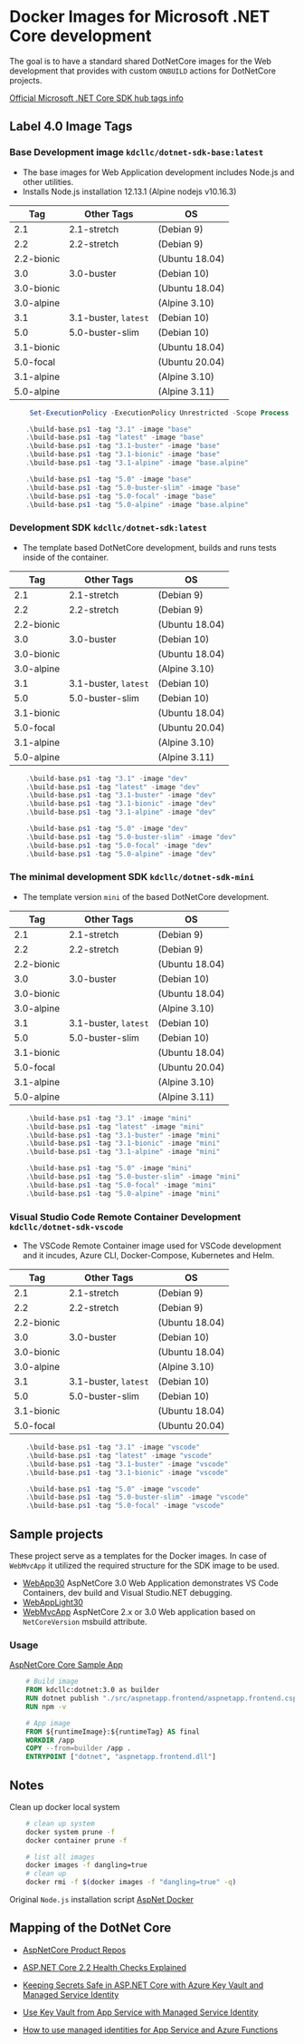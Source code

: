# Docker Images for Microsoft .NET Core development

The goal is to have a standard shared DotNetCore images for the Web development that provides with custom `ONBUILD` actions for DotNetCore projects.

[Official Microsoft .NET Core SDK hub tags info](https://hub.docker.com/_/microsoft-dotnet-core-sdk/)

## Label 4.0 Image Tags

### Base Development image `kdcllc/dotnet-sdk-base:latest`

- The base images for Web Application development includes Node.js and other utilities.
- Installs Node.js installation 12.13.1 (Alpine nodejs v10.16.3)

| Tag | Other Tags | OS |
| --- | ---|  ---|
| 2.1 | 2.1-stretch | (Debian 9) |
| 2.2 | 2.2-stretch | (Debian 9) |
| 2.2-bionic | | (Ubuntu 18.04) |
| 3.0 | 3.0-buster | (Debian 10) |
| 3.0-bionic | | (Ubuntu 18.04) |
| 3.0-alpine | | (Alpine 3.10) |
| 3.1 | 3.1-buster, `latest` | (Debian 10) |
| 5.0 | 5.0-buster-slim | (Debian 10) |
| 3.1-bionic | | (Ubuntu 18.04) |
| 5.0-focal | | (Ubuntu 20.04) |
| 3.1-alpine | | (Alpine 3.10) |
| 5.0-alpine | | (Alpine 3.11) |

```ps1
     Set-ExecutionPolicy -ExecutionPolicy Unrestricted -Scope Process

    .\build-base.ps1 -tag "3.1" -image "base"
    .\build-base.ps1 -tag "latest" -image "base"
    .\build-base.ps1 -tag "3.1-buster" -image "base"
    .\build-base.ps1 -tag "3.1-bionic" -image "base"
    .\build-base.ps1 -tag "3.1-alpine" -image "base.alpine"

    .\build-base.ps1 -tag "5.0" -image "base"
    .\build-base.ps1 -tag "5.0-buster-slim" -image "base"
    .\build-base.ps1 -tag "5.0-focal" -image "base"
    .\build-base.ps1 -tag "5.0-alpine" -image "base.alpine"
```

### Development SDK `kdcllc/dotnet-sdk:latest`

- The template based DotNetCore development, builds and runs tests inside of the container.

| Tag | Other Tags | OS |
| --- | ---|  ---|
| 2.1 | 2.1-stretch | (Debian 9) |
| 2.2 | 2.2-stretch | (Debian 9) |
| 2.2-bionic | | (Ubuntu 18.04) |
| 3.0 | 3.0-buster | (Debian 10) |
| 3.0-bionic | | (Ubuntu 18.04) |
| 3.0-alpine | | (Alpine 3.10) |
| 3.1 | 3.1-buster, `latest` | (Debian 10) |
| 5.0 | 5.0-buster-slim | (Debian 10) |
| 3.1-bionic | | (Ubuntu 18.04) |
| 5.0-focal | | (Ubuntu 20.04) |
| 3.1-alpine | | (Alpine 3.10) |
| 5.0-alpine | | (Alpine 3.11) |

```ps1
    .\build-base.ps1 -tag "3.1" -image "dev"
    .\build-base.ps1 -tag "latest" -image "dev"
    .\build-base.ps1 -tag "3.1-buster" -image "dev"
    .\build-base.ps1 -tag "3.1-bionic" -image "dev"
    .\build-base.ps1 -tag "3.1-alpine" -image "dev"

    .\build-base.ps1 -tag "5.0" -image "dev"
    .\build-base.ps1 -tag "5.0-buster-slim" -image "dev"
    .\build-base.ps1 -tag "5.0-focal" -image "dev"
    .\build-base.ps1 -tag "5.0-alpine" -image "dev"

```

### The minimal development SDK `kdcllc/dotnet-sdk-mini`

- The template version `mini` of the based DotNetCore development.

| Tag | Other Tags | OS |
| --- | ---|  ---|
| 2.1 | 2.1-stretch | (Debian 9) |
| 2.2 | 2.2-stretch | (Debian 9) |
| 2.2-bionic | | (Ubuntu 18.04) |
| 3.0 | 3.0-buster | (Debian 10) |
| 3.0-bionic | | (Ubuntu 18.04) |
| 3.0-alpine | | (Alpine 3.10) |
| 3.1 | 3.1-buster, `latest` | (Debian 10) |
| 5.0 | 5.0-buster-slim | (Debian 10) |
| 3.1-bionic | | (Ubuntu 18.04) |
| 5.0-focal | | (Ubuntu 20.04) |
| 3.1-alpine | | (Alpine 3.10) |
| 5.0-alpine | | (Alpine 3.11) |

```ps1
    .\build-base.ps1 -tag "3.1" -image "mini"
    .\build-base.ps1 -tag "latest" -image "mini"
    .\build-base.ps1 -tag "3.1-buster" -image "mini"
    .\build-base.ps1 -tag "3.1-bionic" -image "mini"
    .\build-base.ps1 -tag "3.1-alpine" -image "mini"

    .\build-base.ps1 -tag "5.0" -image "mini"
    .\build-base.ps1 -tag "5.0-buster-slim" -image "mini"
    .\build-base.ps1 -tag "5.0-focal" -image "mini"
    .\build-base.ps1 -tag "5.0-alpine" -image "mini"
```

### Visual Studio Code Remote Container Development `kdcllc/dotnet-sdk-vscode`

- The VSCode Remote Container image used for VSCode development and it incudes, Azure CLI, Docker-Compose, Kubernetes and Helm.

| Tag | Other Tags | OS |
| --- | ---|  ---|
| 2.1 | 2.1-stretch | (Debian 9) |
| 2.2 | 2.2-stretch | (Debian 9) |
| 2.2-bionic | | (Ubuntu 18.04) |
| 3.0 | 3.0-buster | (Debian 10) |
| 3.0-bionic | | (Ubuntu 18.04) |
| 3.0-alpine | | (Alpine 3.10) |
| 3.1 | 3.1-buster, `latest` | (Debian 10) |
| 5.0 | 5.0-buster-slim | (Debian 10) |
| 3.1-bionic | | (Ubuntu 18.04) |
| 5.0-focal | | (Ubuntu 20.04) |

```ps1
    .\build-base.ps1 -tag "3.1" -image "vscode"
    .\build-base.ps1 -tag "latest" -image "vscode"
    .\build-base.ps1 -tag "3.1-buster" -image "vscode"
    .\build-base.ps1 -tag "3.1-bionic" -image "vscode"

    .\build-base.ps1 -tag "5.0" -image "vscode"
    .\build-base.ps1 -tag "5.0-buster-slim" -image "vscode"
    .\build-base.ps1 -tag "5.0-focal" -image "vscode"
```

## Sample projects

These project serve as a templates for the Docker images. In case of `WebMvcApp` it utilized the required structure for the SDK image to be used.

- [WebApp30](./dotnet/samples/WebApp30/README.md) AspNetCore 3.0 Web Application demonstrates VS Code Containers, dev build and Visual Studio.NET debugging.
- [WebAppLight30](./dotnet/samples/WebAppLight30/README.md)
- [WebMvcApp](./dotnet/samples/WebMvcApp/README.md) AspNetCore 2.x or 3.0 Web application based on `NetCoreVersion` msbuild attribute.

### Usage

[AspNetCore Core Sample App](./dotnet/samples/aspnetappmvc/src/aspnetapp.frontend/Dockerfile)

```dockerfile
    # Build image
    FROM kdcllc:dotnet:3.0 as builder
    RUN dotnet publish "./src/aspnetapp.frontend/aspnetapp.frontend.csproj" -c Release -p:NetCoreVersion=${coreversion} -o /app
    RUN npm -v

    # App image
    FROM ${runtimeImage}:${runtimeTag} AS final
    WORKDIR /app
    COPY --from=builder /app .
    ENTRYPOINT ["dotnet", "aspnetapp.frontend.dll"]

```

## Notes

Clean up docker local system

```bash
    # clean up system
    docker system prune -f
    docker container prune -f

    # list all images
    docker images -f dangling=true
    # clean up
    docker rmi -f $(docker images -f "dangling=true" -q)
```

Original `Node.js` installation script [AspNet Docker](https://github.com/aspnet/aspnet-docker/issues/347#issuecomment-354316642)

## Mapping of the DotNet Core

- [AspNetCore Product Repos](https://github.com/topics/aspnet-product)

- [ASP.NET Core 2.2 Health Checks Explained](https://blog.elmah.io/asp-net-core-2-2-health-checks-explained/)

- [Keeping Secrets Safe in ASP.NET Core with Azure Key Vault and Managed Service Identity](https://anthonychu.ca/post/secrets-aspnet-core-key-vault-msi/)
- [Use Key Vault from App Service with Managed Service Identity](https://github.com/Azure-Samples/app-service-msi-keyvault-dotnet)
- [How to use managed identities for App Service and Azure Functions](https://docs.microsoft.com/en-us/azure/app-service/app-service-managed-service-identity)
